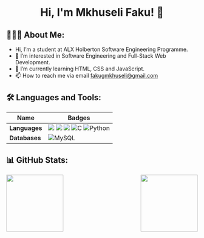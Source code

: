 <h1 align="center"> Hi, I'm Mkhuseli Faku! 👋</h1>

## 👨🏻‍💻 About Me:

-  Hi, I’m a student at ALX Holberton Software Engineering Programme.
- 👀 I’m interested in Software Engineering and Full-Stack Web Development.
- 🌱 I’m currently learning HTML, CSS and JavaScript.
- 📫 How to reach me via email fakugmkhuseli@gmail.com

## 🛠 Languages and Tools:
Name | Badges
--- | ---
**Languages**  |  <img src="https://img.shields.io/badge/JavaScript-323330?style=for-the-badge&logo=javascript&logoColor=F7DF1E" /> <img src="https://img.shields.io/badge/CSS3-1572B6?style=for-the-badge&logo=css3&logoColor=white" /> <img src="https://img.shields.io/badge/HTML5-E34F26?style=for-the-badge&logo=html5&logoColor=white" /> ![C](https://img.shields.io/badge/c-%2300599C.svg?style=for-the-badge&logo=c&logoColor=white) <img alt="Python" src="https://img.shields.io/badge/Python-3776AB?style=for-the-badge&logo=python&logoColor=white" />
**Databases**  |  ![MySQL](https://img.shields.io/badge/mysql-%2300f.svg?style=for-the-badge&logo=mysql&logoColor=white)


## 📊 GitHub Stats:
<a href="https://github.com/anuraghazra/github-readme-stats">
  <img height="150px" align="left" src="https://github-readme-stats.vercel.app/api?username=fakugmkhuseli&show_icons=true&theme=jolly&layout=compact" />
</a>
<a href="https://github.com/anuraghazra/convoychat">
  <img height="150px" align="right" src="https://github-readme-stats.vercel.app/api/top-langs/?username=fakugmkhuseli&langs_count=8&theme=jolly&layout=compact" />
</a>

<!---
fakugmkhuseli/fakugmkhuseli is a ✨ special ✨ repository because its `README.md` (this file) appears on your GitHub profile.
You can click the Preview link to take a look at your changes.
--->
